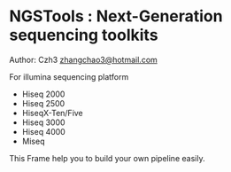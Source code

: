 #  NGSTools : Next-Generation sequencing toolkits

Author: Czh3 <zhangchao3@hotmail.com>

For illumina sequencing platform
* Hiseq 2000
* Hiseq 2500
* HiseqX-Ten/Five
* Hiseq 3000
* Hiseq 4000
* Miseq

This Frame help you to build your own pipeline easily.
